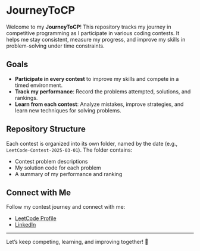 # JourneyToCP

Welcome to my **JourneyToCP**! This repository tracks my journey in competitive programming as I participate in various coding contests. It helps me stay consistent, measure my progress, and improve my skills in problem-solving under time constraints.

## Goals

- **Participate in every contest** to improve my skills and compete in a timed environment.
- **Track my performance**: Record the problems attempted, solutions, and rankings.
- **Learn from each contest**: Analyze mistakes, improve strategies, and learn new techniques for solving problems.

## Repository Structure

Each contest is organized into its own folder, named by the date (e.g., `LeetCode-Contest-2025-03-01`). The folder contains:

- Contest problem descriptions
- My solution code for each problem
- A summary of my performance and ranking

## Connect with Me

Follow my contest journey and connect with me:

- [LeetCode Profile](https://leetcode.com/u/ramya-t1156/)
- [LinkedIn](https://www.linkedin.com/in/ramya-t-90a925291/)

---

Let’s keep competing, learning, and improving together! 💪
